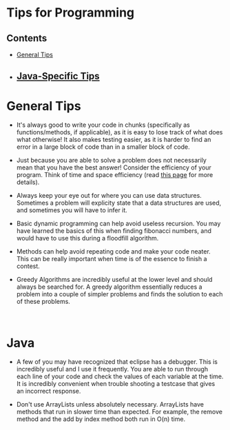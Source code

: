# Tips for Programming
## Contents
- [General Tips](#generaltips)
- [Java-Specific Tips](#java)
    - 

# General Tips

- It's always good to write your code in chunks (specifically as functions/methods, if applicable),
as it is easy to lose track of what does what otherwise!
It also makes testing easier, as it is harder to find an error in a
large block of code than in a smaller block of code. 

- Just because you are able to solve a problem does not
necessarily mean that you have the best answer! Consider the efficiency of your program.
Think of time and space efficiency (read [this page](/resources/efficiency) for more details).

- Always keep your eye out for where you can use data structures. Sometimes a problem will explicity state that a data structures are used, and sometimes you will have to infer it.

- Basic dynamic programming can help avoid useless recursion. You may have learned the basics of this when finding fibonacci numbers, and would have to use this during a floodfill algorithm.

- Methods can help avoid repeating code and make your code neater. This can be really important when time is of the essence to finish a contest.

- Greedy Algorithms are incredibly useful at the lower level and should always be searched for. A greedy algorithm essentially reduces a problem into a couple of simpler problems and finds the solution to each of these problems.



<br>

# Java

- A few of you may have recognized that eclipse has a debugger. This is incredibly useful and I use it frequently. You are able to run through each line of your code and check the values of each variable at the time. It is incredibly convenient when trouble shooting a testcase that gives an incorrect response.

- Don't use ArrayLists unless absolutely necessary. ArrayLists have methods that run in slower time than expected. For example, the remove method and the add by index method both run in O(n) time.
